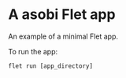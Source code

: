 # A asobi Flet app

An example of a minimal Flet app.

To run the app:

```
flet run [app_directory]
```